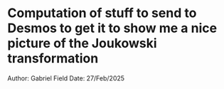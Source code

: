 # Computation of stuff to send to Desmos to get it to show me a nice picture of the Joukowski transformation
Author: Gabriel Field
Date: 27/Feb/2025
